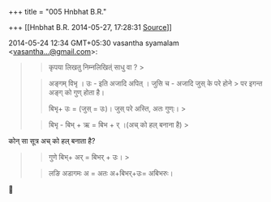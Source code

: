 +++
title = "005 Hnbhat B.R."

+++
[[Hnbhat B.R.	2014-05-27, 17:28:31 [Source](https://groups.google.com/g/samskrita/c/qAjRBFGyxOI)]]



2014-05-24 12:34 GMT+05:30 vasantha syamalam \<[vasantha...@gmail.com]()\>:  

> 
> > कृपया लिखतु निम्नलिखित्ं साधु वा ? >
> 
> >   
> > 
> > 
> > अङ्गम् विभृ । उः - इति अजादि अपित् । जुसि च - अजादि जुस् के परे होने > पर इगन्त अङ्ग् को गुण् होता है।
> > 
> > 
> > बिभृ+ उः = (जुस् = उः)। जुस् परे अस्ति, अतः गुण्ः। >
> 
> > 
> > बिभृ - बिभ् + ऋ = बिभ + र् ।(अच् को हल् बनाना है) >
> 
> > 

  

कोन् सा सूत्र अच् को हल् बनाता है?



> 
> > 
> > गुणे बिभ्+ अर् = बिभर् + उः। >
> 
> > 
> > लङि अडागमः अ = अतः अ+बिभर्+उः= अबिभरुः।  
> > 
> >   
> > 
> >   
>   
> > 
> > 



